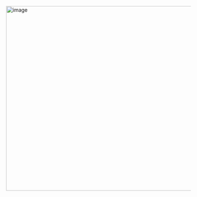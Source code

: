 <img width="1101" height="504" alt="image" src="https://github.com/user-attachments/assets/9f5bba4f-f8c8-427e-a72e-258b99d5ec21" />
